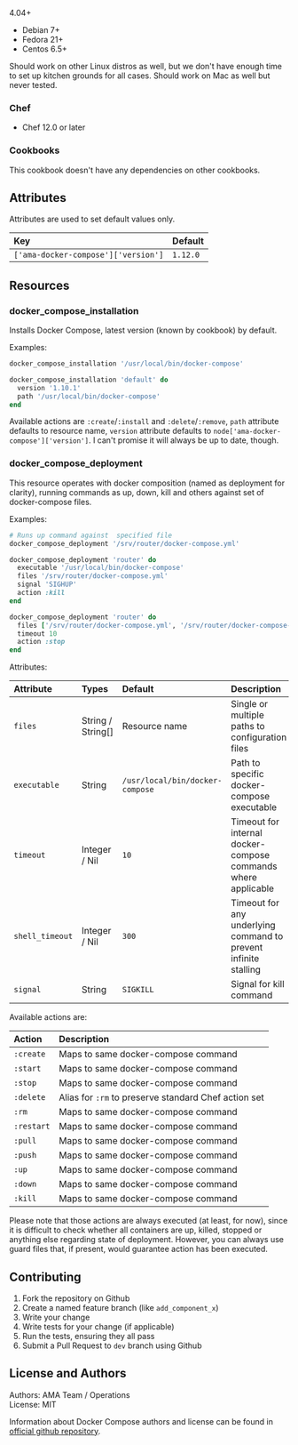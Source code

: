 4.04+
- Debian 7+
- Fedora 21+
- Centos 6.5+

Should work on other Linux distros as well, but we don't 
have enough time to set up kitchen grounds for all cases. Should work
on Mac as well but never tested.

### Chef

- Chef 12.0 or later

### Cookbooks

This cookbook doesn't have any dependencies on other cookbooks.

## Attributes

Attributes are used to set default values only.

| Key                                 | Default  |
|:------------------------------------|:---------|
| `['ama-docker-compose']['version']` | `1.12.0` |

## Resources

### docker_compose_installation

Installs Docker Compose, latest version (known by cookbook) by default.

Examples:

```ruby
docker_compose_installation '/usr/local/bin/docker-compose'
```

```ruby
docker_compose_installation 'default' do
  version '1.10.1' 
  path '/usr/local/bin/docker-compose'
end
```

Available actions are `:create`/`:install` and `:delete`/`:remove`,
`path` attribute defaults to resource name, `version` attribute
defaults to `node['ama-docker-compose']['version']`. I can't promise
it will always be up to date, though.

### docker_compose_deployment

This resource operates with docker composition (named as deployment for
clarity), running commands as up, down, kill and others against set of
docker-compose files.

Examples:

```ruby
# Runs up command against  specified file
docker_compose_deployment '/srv/router/docker-compose.yml'
```

```ruby
docker_compose_deployment 'router' do
  executable '/usr/local/bin/docker-compose'
  files '/srv/router/docker-compose.yml'
  signal 'SIGHUP'
  action :kill
end
```

```ruby
docker_compose_deployment 'router' do
  files ['/srv/router/docker-compose.yml', '/srv/router/docker-compose-overrides.yml']
  timeout 10
  action :stop
end
```

Attributes:

| Attribute | Types | Default | Description |
|:----------------|:---|:---|:---|
| `files`         | String / String[] | Resource name                   | Single or multiple paths to configuration files |
| `executable`    | String            | `/usr/local/bin/docker-compose` | Path to specific docker-compose executable      |
| `timeout`       | Integer / Nil     | `10`                            | Timeout for internal docker-compose commands where applicable |
| `shell_timeout` | Integer / Nil     | `300`                           | Timeout for any underlying command to prevent infinite stalling | 
| `signal`        | String            | `SIGKILL`                       | Signal for kill command |

Available actions are:

| Action     | Description                                          |
|:-----------|:-----------------------------------------------------|
| `:create`  | Maps to same docker-compose command                  |
| `:start`   | Maps to same docker-compose command                  |
| `:stop`    | Maps to same docker-compose command                  |
| `:delete`  | Alias for `:rm` to preserve standard Chef action set |
| `:rm`      | Maps to same docker-compose command                  |
| `:restart` | Maps to same docker-compose command                  |
| `:pull`    | Maps to same docker-compose command                  |
| `:push`    | Maps to same docker-compose command                  |
| `:up`      | Maps to same docker-compose command                  |
| `:down`    | Maps to same docker-compose command                  |
| `:kill`    | Maps to same docker-compose command                  |


Please note that those actions are always executed (at least, for now),
since it is difficult to check whether all containers are up, killed, 
stopped or anything else regarding state of deployment. However, you 
can always use guard files that, if present, would guarantee action
has been executed.

## Contributing

1. Fork the repository on Github
2. Create a named feature branch (like `add_component_x`)
3. Write your change
4. Write tests for your change (if applicable)
5. Run the tests, ensuring they all pass
6. Submit a Pull Request to `dev` branch using Github

## License and Authors

Authors: AMA Team / Operations  
License: MIT

Information about Docker Compose authors and license can be found in
[official github repository][github/compose].

  [compose]: https://docs.docker.com/compose/
  [github/compose]: https://github.com/docker/compose
